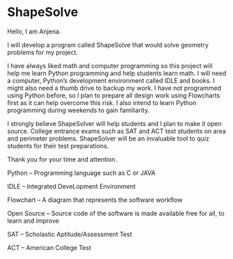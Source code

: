 # ShapeSolve

Hello, I am Anjena. 

I will develop a program called ShapeSolve that would solve geometry problems for my project.

I have always liked math and computer programming so this project will help me learn Python programming and help students learn math.
I will need a computer, Python’s development environment called IDLE and books. I might also need a thumb drive to backup my work.
I have not programmed using Python before, so I plan to prepare all design work using Flowcharts first as it can help overcome this risk. I also intend to learn Python programming during weekends to gain familiarity.

I strongly believe ShapeSolver will help students and I plan to make it open source. College entrance exams such as SAT and ACT test students on area and perimeter problems. ShapeSolver will be an invaluable tool to quiz students for their test preparations. 

Thank you for your time and attention.

Python – Programming language such as C or JAVA

IDLE – Integrated DeveLopment Environment

Flowchart – A diagram that represents the software workflow

Open Source – Source code of the software is made available free for all, to learn and improve

SAT – Scholastic Aptitude/Assessment Test

ACT – American College Test
